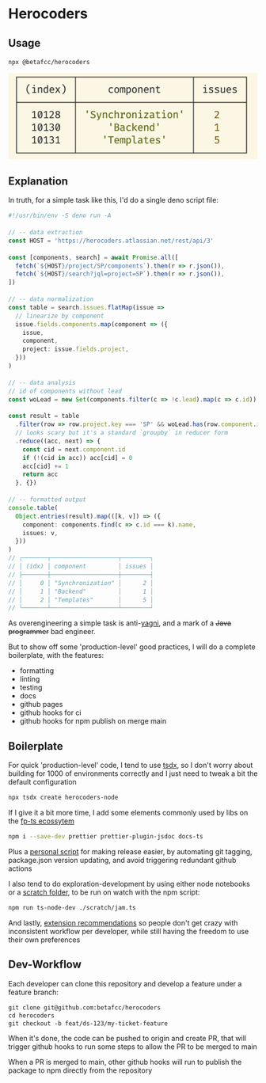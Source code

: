 # Herocoders


## Usage

```sh
npx @betafcc/herocoders
```

![result](output.png)


## Explanation

In truth, for a simple task like this, I'd do a single deno script file:

```ts
#!/usr/bin/env -S deno run -A

// -- data extraction
const HOST = 'https://herocoders.atlassian.net/rest/api/3'

const [components, search] = await Promise.all([
  fetch(`${HOST}/project/SP/components`).then(r => r.json()),
  fetch(`${HOST}/search?jql=project=SP`).then(r => r.json()),
])

// -- data normalization
const table = search.issues.flatMap(issue =>
  // linearize by component
  issue.fields.components.map(component => ({
    issue,
    component,
    project: issue.fields.project,
  }))
)

// -- data analysis
// id of components without lead
const woLead = new Set(components.filter(c => !c.lead).map(c => c.id))

const result = table
  .filter(row => row.project.key === 'SP' && woLead.has(row.component.id))
  // looks scary but it's a standard `groupby` in reducer form
  .reduce((acc, next) => {
    const cid = next.component.id
    if (!(cid in acc)) acc[cid] = 0
    acc[cid] += 1
    return acc
  }, {})

// -- formatted output
console.table(
  Object.entries(result).map(([k, v]) => ({
    component: components.find(c => c.id === k).name,
    issues: v,
  }))
)
// ┌───────┬───────────────────┬────────┐
// │ (idx) │ component         │ issues │
// ├───────┼───────────────────┼────────┤
// │     0 │ "Synchronization" │      2 │
// │     1 │ "Backend"         │      1 │
// │     2 │ "Templates"       │      5 │
// └───────┴───────────────────┴────────┘
```

As overengineering a simple task is anti-[yagni](https://en.wikipedia.org/wiki/You_aren%27t_gonna_need_it), and a mark of a <s>Java programmer</s> bad engineer.


But to show off some 'production-level' good practices, I will do a complete boilerplate, with the features:

- formatting
- linting
- testing
- docs
- github pages
- github hooks for ci
- github hooks for npm publish on merge main

## Boilerplate

For quick 'production-level' code, I tend to use [tsdx](https://tsdx.io/),
so I don't worry about building for 1000 of environments correctly and I just need to tweak a bit the default configuration

```sh
npx tsdx create herocoders-node
```

If I give it a bit more time, I add some elements commonly used by libs on the [fp-ts ecossytem](https://gcanti.github.io/fp-ts/ecosystem/)

```sh
npm i --save-dev prettier prettier-plugin-jsdoc docs-ts
```

Plus a [personal script](./scripts/release.bash) for making release easier, by automating git tagging, package.json version updating, and avoid triggering redundant github actions

I also tend to do exploration-development by using either node notebooks or a [scratch folder](./scratch), to be run on watch with the npm script:

```sh
npm run ts-node-dev ./scratch/jam.ts
```

And lastly, [extension recommendations](./.vscode/extensions.json) so people don't get crazy with inconsistent workflow per developer, while still having the freedom to use their own preferences

## Dev-Workflow

Each developer can clone this repository and develop a feature under a feature branch:

```
git clone git@github.com:betafcc/herocoders
cd herocoders
git checkout -b feat/ds-123/my-ticket-feature
```

When it's done, the code can be pushed to origin and create PR, that will trigger github hooks to run some steps to allow the PR to be merged to main


When a PR is merged to main, other github hooks will run to publish the package to npm directly from the repository